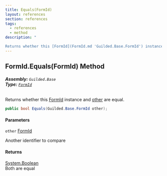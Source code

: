```yaml
---
title: Equals(FormId)
layout: references
section: references
tags:
  - references
  - method
description: "

Returns whether this [FormId](FormId.md 'Guilded.Base.FormId') instance and [other](FormId.Equals(FormId).md#Guilded.Base.FormId.Equals(Guilded.Base.FormId).other 'Guilded.Base.FormId.Equals(Guilded.Base.FormId).other') are equal."
---
```


## FormId.Equals(FormId) Method
###### **Assembly:** `Guilded.Base`<br/>**Type:** [`FormId`](FormId.md 'Guilded.Base.FormId')

Returns whether this [FormId](FormId.md 'Guilded.Base.FormId') instance and [other](FormId.Equals(FormId).md#Guilded.Base.FormId.Equals(Guilded.Base.FormId).other 'Guilded.Base.FormId.Equals(Guilded.Base.FormId).other') are equal.

```csharp
public bool Equals(Guilded.Base.FormId other);
```
#### Parameters

<a name='Guilded.Base.FormId.Equals(Guilded.Base.FormId).other'></a>

`other` [FormId](FormId.md 'Guilded.Base.FormId')

Another identifier to compare

#### Returns
[System.Boolean](https://docs.microsoft.com/en-us/dotnet/api/System.Boolean 'System.Boolean')  
Both are equal